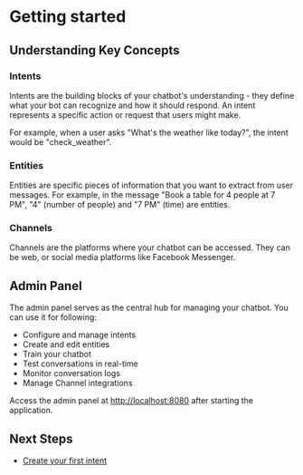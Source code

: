 # Getting started

## Understanding Key Concepts

### Intents

Intents are the building blocks of your chatbot's understanding - they define what your bot can recognize and how it should respond. An intent represents a specific action or request that users might make.

For example, when a user asks "What's the weather like today?", the intent would be "check_weather".

### Entities

Entities are specific pieces of information that you want to extract from user messages. For example, in the message "Book a table for 4 people at 7 PM", "4" (number of people) and "7 PM" (time) are entities.

### Channels

Channels are the platforms where your chatbot can be accessed. They can be web, or social media platforms like Facebook Messenger.

## Admin Panel

The admin panel serves as the central hub for managing your chatbot. You can use it for following:

- Configure and manage intents
- Create and edit entities
- Train your chatbot
- Test conversations in real-time
- Monitor conversation logs
- Manage Channel integrations

Access the admin panel at [http://localhost:8080](http://localhost:8080) after starting the application.

## Next Steps
- [Create your first intent](03-creating-order-status-check.md)